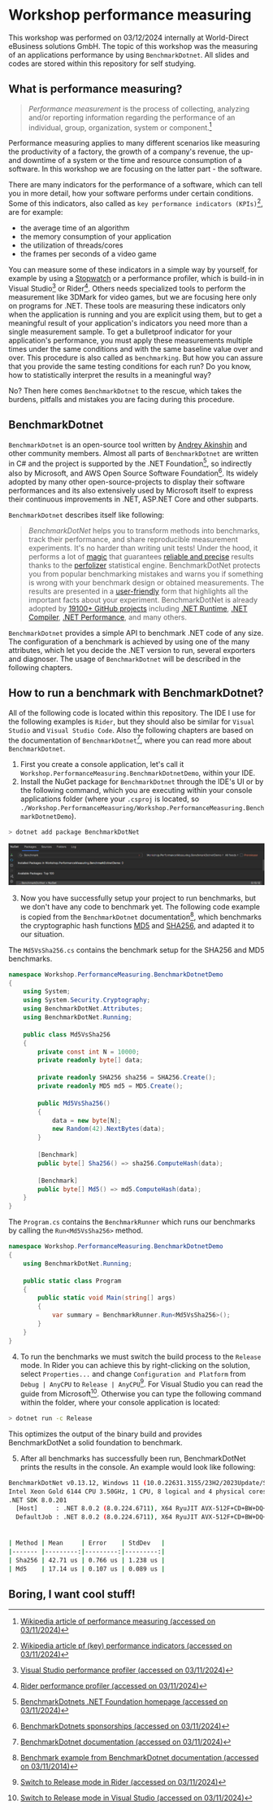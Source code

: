 # Workshop performance measuring

This workshop was performed on 03/12/2024 internally at World-Direct eBusiness solutions GmbH. The topic of this workshop was the measuring of an applications performance by using `BenchmarkDotnet`. All slides and codes are stored within this repository for self studying.

## What is performance measuring?

> *Performance measurement* is the process of collecting, analyzing and/or reporting information regarding the performance of an individual, group, organization, system or component.[^1]

Performance measuring applies to many different scenarios like measuring the productivity of a factory, the growth of a company's revenue, the up- and downtime of a system or the time and resource consumption of a software. In this workshop we are focusing on the latter part - the software.

There are many indicators for the performance of a software, which can tell you in more detail, how your software performs under certain conditions. Some of this indicators, also called as `key performance indicators (KPIs)`[^2], are for example:

- the average time of an algorithm
- the memory consumption of your application
- the utilization of threads/cores
- the frames per seconds of a video game

You can measure some of these indicators in a simple way by yourself, for example by using a [Stopwatch](https://learn.microsoft.com/en-us/dotnet/api/system.diagnostics.stopwatch?view=net-8.0) or a performance profiler, which is build-in in Visual Studio[^3] or Rider[^4]. Others needs specialized tools to perform the measurement like 3DMark for video games, but we are focusing here only on programs for .NET. These tools are measuring these indicators only when the application is running and you are explicit using them, but to get a meaningful result of your application's indicators you need more than a single measurement sample. To get a bulletproof indicator for your application's performance, you must apply these measurements multiple times under the same conditions and with the same baseline value over and over. This procedure is also called as `benchmarking`. But how you can assure that you provide the same testing conditions for each run? Do you know, how to statistically interpret the results in a meaningful way?

No? Then here comes `BenchmarkDotnet` to the rescue, which takes the burdens, pitfalls and mistakes you are facing during this procedure.

## BenchmarkDotnet

`BenchmarkDotnet` is an open-source tool written by [Andrey Akinshin](https://github.com/AndreyAkinshin) and other community members. Almost all parts of `BenchmarkDotnet` are written in C\# and the project is supported by the .NET Foundation[^5], so indirectly also by Microsoft, and AWS Open Source Software Foundation[^6]. Its widely adopted by many other open-source-projects to display their software performances and its also extensively used by Microsoft itself to express their continuous improvements in .NET, ASP.NET Core and other subparts.

`BenchmarkDotnet` describes itself like following:
> *BenchmarkDotNet* helps you to transform methods into benchmarks, track their performance, and share reproducible measurement experiments. It's no harder than writing unit tests! Under the hood, it performs a lot of [magic](https://benchmarkdotnet.org/#automation) that guarantees [reliable and precise](https://benchmarkdotnet.org/#reliability) results thanks to the [perfolizer](https://github.com/AndreyAkinshin/perfolizer) statistical engine. BenchmarkDotNet protects you from popular benchmarking mistakes and warns you if something is wrong with your benchmark design or obtained measurements. The results are presented in a [user-friendly](https://benchmarkdotnet.org/#friendliness) form that highlights all the important facts about your experiment. BenchmarkDotNet is already adopted by [19100+ GitHub projects](https://github.com/dotnet/BenchmarkDotNet/network/dependents) including [.NET Runtime](https://github.com/dotnet/runtime), [.NET Compiler](https://github.com/dotnet/roslyn), [.NET Performance](https://github.com/dotnet/performance), and many others.

`BenchmarkDotnet` provides a simple API to benchmark .NET code of any size. The configuration of a benchmark is achieved by using one of the many attributes, which let you decide the .NET version to run, several exporters and diagnoser. The usage of `BenchmarkDotnet` will be described in the following chapters.

## How to run a benchmark with BenchmarkDotnet?

All of the following code is located within this repository. The IDE I use for the following examples is `Rider`, but they should also be similar for `Visual Studio` and `Visual Studio Code`. Also the following chapters are based on the documentation of `BenchmarkDotnet`[^7], where you can read more about `BenchmarkDotnet`.

1. First you create a console application, let's call it `Workshop.PerformanceMeasuring.BenchmarkDotnetDemo`, within your IDE.
2. Install the NuGet package for `BenchmarkDotnet` through the IDE's UI or by the following command, which you are executing within your console applications folder (where your `.csproj` is located, so `./Workshop.PerformanceMeasuring/Workshop.PerformanceMeasuring.BenchmarkDotnetDemo`).

  ```bash
  > dotnet add package BenchmarkDotNet
  ```

  ![Installation of BenchmarkDotnet via NuGet within Rider](/assets/images/installation_of_benchmarkdotnet.png)

3. Now you have successfully setup your project to run benchmarks, but we don't have any code to benchmark yet. The following code example is copied from the `BenchmarkDotnet` documentation[^8], which benchmarks the cryptographic hash functions [MD5](https://en.wikipedia.org/wiki/MD5) and [SHA256](https://en.wikipedia.org/wiki/SHA-2), and adapted it to our situation.

  The `Md5VsSha256.cs` contains the benchmark setup for the SHA256 and MD5 benchmarks.

  ```csharp
  namespace Workshop.PerformanceMeasuring.BenchmarkDotnetDemo
  {
      using System;
      using System.Security.Cryptography;
      using BenchmarkDotNet.Attributes;
      using BenchmarkDotNet.Running;

      public class Md5VsSha256
      {
          private const int N = 10000;
          private readonly byte[] data;
  
          private readonly SHA256 sha256 = SHA256.Create();
          private readonly MD5 md5 = MD5.Create();
  
          public Md5VsSha256()
          {
              data = new byte[N];
              new Random(42).NextBytes(data);
          }
  
          [Benchmark]
          public byte[] Sha256() => sha256.ComputeHash(data);
  
          [Benchmark]
          public byte[] Md5() => md5.ComputeHash(data);
      }
  }
  ```

  The `Program.cs` contains the `BenchmarkRunner` which runs our benchmarks by calling the `Run<Md5VsSha256>` method.

  ```csharp
  namespace Workshop.PerformanceMeasuring.BenchmarkDotnetDemo
  {
      using BenchmarkDotNet.Running;

      public static class Program
      {
          public static void Main(string[] args)
          {
              var summary = BenchmarkRunner.Run<Md5VsSha256>();
          }
      }
  }
  ```

4. To run the benchmarks we must switch the build process to the `Release` mode. In Rider you can achieve this by right-clicking on the solution, select `Properties...` and change `Configuration and Platform` from `Debug | AnyCPU` to `Release | AnyCPU`[^9]. For Visual Studio you can read the guide from Microsoft[^10]. Otherwise you can type the following command within the folder, where your console application is located:

  ```bash
  > dotnet run -c Release
  ```

  This optimizes the output of the binary build and provides BenchmarkDotNet a solid foundation to benchmark.

5. After all benchmarks has successfully been run, BenchmarkDotNet prints the results in the console. An example would look like following:

  ```bash
  BenchmarkDotNet v0.13.12, Windows 11 (10.0.22631.3155/23H2/2023Update/SunValley3) (Hyper-V)
  Intel Xeon Gold 6144 CPU 3.50GHz, 1 CPU, 8 logical and 4 physical cores
  .NET SDK 8.0.201
    [Host]     : .NET 8.0.2 (8.0.224.6711), X64 RyuJIT AVX-512F+CD+BW+DQ+VL
    DefaultJob : .NET 8.0.2 (8.0.224.6711), X64 RyuJIT AVX-512F+CD+BW+DQ+VL
  
  
  | Method | Mean     | Error    | StdDev   |
  |------- |---------:|---------:|---------:|
  | Sha256 | 42.71 us | 0.766 us | 1.238 us |
  | Md5    | 17.14 us | 0.107 us | 0.089 us |
  ```

## Boring, I want cool stuff!



[^1]: [Wikipedia article of performance measuring (accessed on 03/11/2024)](https://en.wikipedia.org/wiki/Performance_measurement)
[^2]: [Wikipedia article pf (key) performance indicators (accessed on 03/11/2024)](https://en.wikipedia.org/wiki/Performance_indicator)
[^3]: [Visual Studio performance profiler (accessed on 03/11/2024)](https://learn.microsoft.com/en-us/visualstudio/profiling/profiling-feature-tour?view=vs-2022)
[^4]: [Rider performance profiler (accessed on 03/11/2024)](https://www.jetbrains.com/help/rider/Performance_Profiling.html)
[^5]: [BenchmarkDotnets .NET Foundation homepage (accessed on 03/11/2024)](https://dotnetfoundation.org/projects/project-detail/benchmarkdotnet)
[^6]: [BenchmarkDotnets sponsorships (accessed on 03/11/2024)](https://github.com/dotnet/BenchmarkDotNet?tab=readme-ov-file#sponsors)
[^7]: [BenchmarkDotnet documentation (accessed on 03/11/2024)](https://benchmarkdotnet.org/articles/overview.html)
[^8]: [Benchmark example from BenchmarkDotnet documentation (accessed on 03/11/2014)](https://benchmarkdotnet.org/articles/guides/getting-started.html#step-3-design-a-benchmark)
[^9]: [Switch to Release mode in Rider (accessed on 03/11/2024)](https://www.jetbrains.com/help/rider/Build_Configurations.html)
[^10]: [Switch to Release mode in Visual Studio (accessed on 03/11/2024)](https://learn.microsoft.com/en-us/visualstudio/debugger/how-to-set-debug-and-release-configurations?view=vs-2022)
